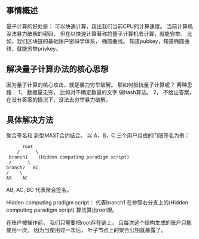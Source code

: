 ## 事情概述
量子计算的好处是： 可以快速计算，超出我们当前CPU的计算速度。 
当前计算机没法暴力破解的密码， 但在以快速计算著称的量子计算机去计算，就能穷举。
比如，我们区块链的基础账户密码学体系， 椭圆曲线。 
知道pubkey，知道椭圆曲线，就能穷举privkey。

## 解决量子计算办法的核心思想
   因为量子计算的核心攻击，就是暴力穷举破解。
   那如何抵抗量子计算呢？
   两种思路： 
   1， 数据量无穷， 比如对不确定数量的文字 做hash算法。
   2， 不给出答案， 在没有答案的情况下，没法去穷举暴力破解。
   
## 具体解决方法
   聚合签名和 新型MAST合约结合。
  以 A，B，C 三个用户组成的门限签名为例：
  ```
        root
      /      \
   branch1    (Hidden computing paradigm script)
   /      \
 branch2   BC
 /    \
 AB    AC
 ```
 AB, AC, BC 代表聚合签名。
 
 Hidden computing pradigm script： 代表branch1 在参照右分支上的(Hidden computing paradigm script) 算法算出root根。
 
 在账户被操作前， 我们只需要把root存在链上， 且每次这个结构生成的账户只能使用一次。 因为当使用过一次后， 叶子节点上的聚合公钥就暴露了。

